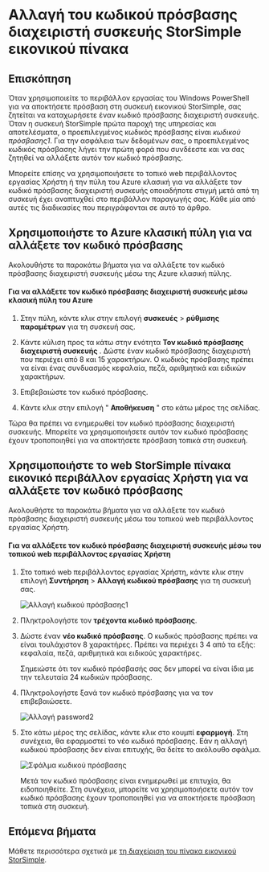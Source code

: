 <properties 
   pageTitle="Αλλαγή του κωδικού πρόσβασης διαχειριστή εικονικού συσκευή StorSimple | Microsoft Azure"
   description="Περιγράφει τον τρόπο χρήσης του Azure κλασική πύλη ή web StorSimple πίνακα εικονικό περιβάλλον εργασίας Χρήστη για να αλλάξετε τον κωδικό πρόσβασης διαχειριστή συσκευής."
   services="storsimple"
   documentationCenter="NA"
   authors="alkohli"
   manager="carmonm"
   editor="" />
<tags 
   ms.service="storsimple"
   ms.devlang="NA"
   ms.topic="article"
   ms.tgt_pltfrm="NA"
   ms.workload="TBD"
   ms.date="06/17/2016"
   ms.author="alkohli" />

# <a name="change-the-storsimple-virtual-array-device-administrator-password"></a>Αλλαγή του κωδικού πρόσβασης διαχειριστή συσκευής StorSimple εικονικού πίνακα

## <a name="overview"></a>Επισκόπηση

Όταν χρησιμοποιείτε το περιβάλλον εργασίας του Windows PowerShell για να αποκτήσετε πρόσβαση στη συσκευή εικονικού StorSimple, σας ζητείται να καταχωρήσετε έναν κωδικό πρόσβασης διαχειριστή συσκευής. Όταν η συσκευή StorSimple πρώτα παροχή της υπηρεσίας και αποτελέσματα, ο προεπιλεγμένος κωδικός πρόσβασης είναι *κωδικού πρόσβασης1*. Για την ασφάλεια των δεδομένων σας, ο προεπιλεγμένος κωδικός πρόσβασης λήγει την πρώτη φορά που συνδέεστε και να σας ζητηθεί να αλλάξετε αυτόν τον κωδικό πρόσβασης.

Μπορείτε επίσης να χρησιμοποιήσετε το τοπικό web περιβάλλοντος εργασίας Χρήστη ή την πύλη του Azure κλασική για να αλλάξετε τον κωδικό πρόσβασης διαχειριστή συσκευής οποιαδήποτε στιγμή μετά από τη συσκευή έχει αναπτυχθεί στο περιβάλλον παραγωγής σας. Κάθε μία από αυτές τις διαδικασίες που περιγράφονται σε αυτό το άρθρο.

## <a name="use-the-azure-classic-portal-to-change-the-password"></a>Χρησιμοποιήστε το Azure κλασική πύλη για να αλλάξετε τον κωδικό πρόσβασης

Ακολουθήστε τα παρακάτω βήματα για να αλλάξετε τον κωδικό πρόσβασης διαχειριστή συσκευής μέσω της Azure κλασική πύλης.

#### <a name="to-change-the-device-administrator-password-via-the-azure-classic-portal"></a>Για να αλλάξετε τον κωδικό πρόσβασης διαχειριστή συσκευής μέσω κλασική πύλη του Azure

1. Στην πύλη, κάντε κλικ στην επιλογή **συσκευές** > **ρύθμισης παραμέτρων** για τη συσκευή σας.

2. Κάντε κύλιση προς τα κάτω στην ενότητα **Τον κωδικό πρόσβασης διαχειριστή συσκευής** . Δώστε έναν κωδικό πρόσβασης διαχειριστή που περιέχει από 8 και 15 χαρακτήρων. Ο κωδικός πρόσβασης πρέπει να είναι ένας συνδυασμός κεφαλαία, πεζά, αριθμητικά και ειδικών χαρακτήρων.

3. Επιβεβαιώστε τον κωδικό πρόσβασης.

4. Κάντε κλικ στην επιλογή " **Αποθήκευση** " στο κάτω μέρος της σελίδας.

Τώρα θα πρέπει να ενημερωθεί τον κωδικό πρόσβασης διαχειριστή συσκευής. Μπορείτε να χρησιμοποιήσετε αυτόν τον κωδικό πρόσβασης έχουν τροποποιηθεί για να αποκτήσετε πρόσβαση τοπικά στη συσκευή.

## <a name="use-the-storsimple-virtual-array-web-ui-to-change-the-password"></a>Χρησιμοποιήστε το web StorSimple πίνακα εικονικό περιβάλλον εργασίας Χρήστη για να αλλάξετε τον κωδικό πρόσβασης

Ακολουθήστε τα παρακάτω βήματα για να αλλάξετε τον κωδικό πρόσβασης διαχειριστή συσκευής μέσω του τοπικού web περιβάλλοντος εργασίας Χρήστη.

#### <a name="to-change-the-device-administrator-password-via-the-local-web-ui"></a>Για να αλλάξετε τον κωδικό πρόσβασης διαχειριστή συσκευής μέσω του τοπικού web περιβάλλοντος εργασίας Χρήστη

1. Στο τοπικό web περιβάλλοντος εργασίας Χρήστη, κάντε κλικ στην επιλογή **Συντήρηση** > **Αλλαγή κωδικού πρόσβασης** για τη συσκευή σας.

    ![Αλλαγή κωδικού πρόσβασης1](./media/storsimple-ova-change-device-admin-password/image40.png)

2. Πληκτρολογήστε τον **τρέχοντα κωδικό πρόσβασης**.

3. Δώστε έναν **νέο κωδικό πρόσβασης**. Ο κωδικός πρόσβασης πρέπει να είναι τουλάχιστον 8 χαρακτήρες. Πρέπει να περιέχει 3 4 από τα εξής: κεφαλαία, πεζά, αριθμητικά και ειδικούς χαρακτήρες.

    Σημειώστε ότι τον κωδικό πρόσβασής σας δεν μπορεί να είναι ίδια με την τελευταία 24 κωδικών πρόσβασης.

3. Πληκτρολογήστε ξανά τον κωδικό πρόσβασης για να τον επιβεβαιώσετε.

    ![Αλλαγή password2](./media/storsimple-ova-change-device-admin-password/image41.png)

4. Στο κάτω μέρος της σελίδας, κάντε κλικ στο κουμπί **εφαρμογή**. Στη συνέχεια, θα εφαρμοστεί το νέο κωδικό πρόσβασης. Εάν η αλλαγή κωδικού πρόσβασης δεν είναι επιτυχής, θα δείτε το ακόλουθο σφάλμα.

    ![Σφάλμα κωδικού πρόσβασης](./media/storsimple-ova-change-device-admin-password/image42.png)

    Μετά τον κωδικό πρόσβασης είναι ενημερωθεί με επιτυχία, θα ειδοποιηθείτε. Στη συνέχεια, μπορείτε να χρησιμοποιήσετε αυτόν τον κωδικό πρόσβασης έχουν τροποποιηθεί για να αποκτήσετε πρόσβαση τοπικά στη συσκευή.

## <a name="next-steps"></a>Επόμενα βήματα

Μάθετε περισσότερα σχετικά με [τη διαχείριση του πίνακα εικονικού StorSimple](storsimple-ova-web-ui-admin.md).
